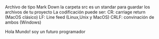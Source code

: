 Archivo de tipo Mark Down 
la carpeta src es un standar para guardar los archivos de tu proyecto 
La codificación puede ser:
    CR: carriage return (MacOS clásico)
    LF: Line feed (Linux,Unix y MacOS)
    CRLF: convinación de ambos (Windows)


Hola Mundo! soy un futuro programador